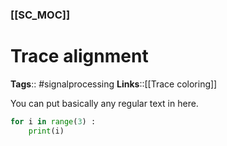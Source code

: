 ### [[SC_MOC]]

# Trace alignment

**Tags**:: #signalprocessing
**Links**::[[Trace coloring]]

You can put basically any regular text in here.

```python
for i in range(3) :
	print(i)
```
